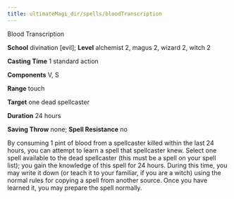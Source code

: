```yaml
---
title: ultimateMagi_dir/spells/bloodTranscription
---
```

Blood Transcription

**School** divination [evil]; **Level** alchemist 2, magus 2, wizard 2, witch 2

**Casting Time** 1 standard action

**Components** V, S

**Range** touch

**Target** one dead spellcaster

**Duration** 24 hours

**Saving Throw** none; **Spell Resistance** no

By consuming 1 pint of blood from a spellcaster killed within the last 24 hours, you can attempt to learn a spell that spellcaster knew. Select one spell available to the dead spellcaster (this must be a spell on your spell list); you gain the knowledge of this spell for 24 hours. During this time, you may write it down (or teach it to your familiar, if you are a witch) using the normal rules for copying a spell from another source. Once you have learned it, you may prepare the spell normally.


